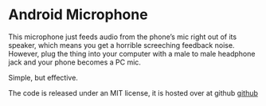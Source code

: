 # Android Microphone

This microphone just feeds audio from the phone’s mic right out of its
speaker, which means you get a horrible screeching feedback noise.
However, plug the thing into your computer with a male to male headphone
jack and your phone becomes a PC mic.

Simple, but effective.

The code is released under an MIT license, it is hosted over at github
[github](https://github.com/bitplane/Microphone)
